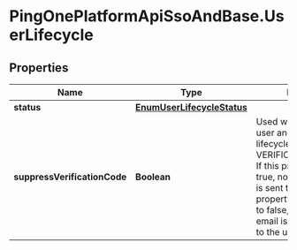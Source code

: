 # PingOnePlatformApiSsoAndBase.UserLifecycle

## Properties

Name | Type | Description | Notes
------------ | ------------- | ------------- | -------------
**status** | [**EnumUserLifecycleStatus**](EnumUserLifecycleStatus.md) |  | [optional] 
**suppressVerificationCode** | **Boolean** | Used when importing a user and the lifecycle.status is set to VERIFICATION_REQUIRED. If this property is set to true, no verification email is sent to the user. If this property is omitted or set to false, a verification email is sent automatically to the user. | [optional] 


